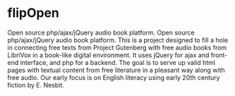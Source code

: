 flipOpen
========

Open source php/ajax/jQuery audio book platform. Open source php/ajax/jQuery audio book platform. This is a project designed to fill a hole in connecting free texts from Project Gutenberg with free audio books from LibriVox in a book-like digital environment. It uses jQuery for ajax and front-end interface, and php for a backend. The goal is to serve up valid html pages with textual content from free literature in a pleasant way along with free audio. Our early focus is on English literacy using early 20th century fiction by E. Nesbit.
